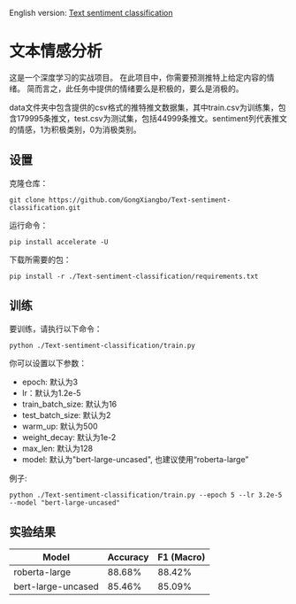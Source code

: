 English version: [Text sentiment classification](README.en.md)
# 文本情感分析
这是一个深度学习的实战项目。 在此项目中，你需要预测推特上给定内容的情绪。 简而言之，此任务中提供的情绪要么是积极的，要么是消极的。

data文件夹中包含提供的csv格式的推特推文数据集，其中train.csv为训练集，包含179995条推文，test.csv为测试集，包括44999条推文。sentiment列代表推文的情感，1为积极类别，0为消极类别。

## 设置
克隆仓库：
```
git clone https://github.com/GongXiangbo/Text-sentiment-classification.git
```
运行命令：
```
pip install accelerate -U
```
下载所需要的包：
```
pip install -r ./Text-sentiment-classification/requirements.txt
```
## 训练
要训练，请执行以下命令：
```
python ./Text-sentiment-classification/train.py 
```
你可以设置以下参数：

- epoch: 默认为3
- lr：默认为1.2e-5
- train_batch_size: 默认为16
- test_batch_size: 默认为2
- warm_up: 默认为500
- weight_decay: 默认为1e-2
- max_len: 默认为128
- model: 默认为"bert-large-uncased", 也建议使用“roberta-large”

例子:
```
python ./Text-sentiment-classification/train.py --epoch 5 --lr 3.2e-5 --model "bert-large-uncased"
```
## 实验结果
| Model | Accuracy | F1 (Macro) |
|----------|----------|----------|
| roberta-large | 88.68% | 88.42% |
| bert-large-uncased | 85.46% | 85.09% |

